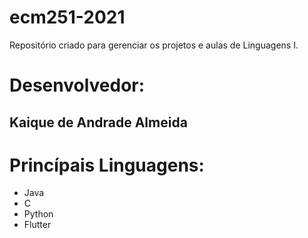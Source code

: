 # ecm251-2021
Repositório criado para gerenciar os projetos e aulas de Linguagens I.

# Desenvolvedor:
## Kaique de Andrade Almeida

# Princípais Linguagens:
- Java
- C
- Python
- Flutter
